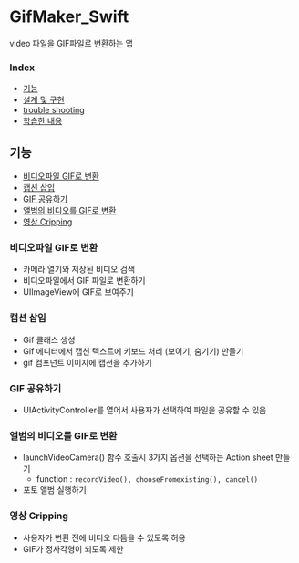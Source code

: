 # GifMaker_Swift
video 파일을 GIF파일로 변환하는 앱 </br>
### Index
- [기능](#기능)
- [설계 및 구현](#설계-및-구현)
- [trouble shooting](#trouble-shooting)
- [학습한 내용](#관련-학습-내용)

## 기능 
- [비디오파일 GIF로 변환](#비디오파일-GIF로-변환)
- [캡션 삽입](#캡션-삽입)
- [GIF 공유하기](#GIF-공유하기)
- [앨범의 비디오를 GIF로 변환](#앨범의-비디오를-GIF로-변환)
- [영상 Cripping](#영상-Cripping)

### 비디오파일 GIF로 변환
- 카메라 열기와 저장된 비디오 검색
- 비디오파일에서 GIF 파일로 변환하기
- UIImageView에 GIF로 보여주기

### 캡션 삽입
- Gif 클래스 생성
- Gif 에디터에서 캡션 텍스트에 키보드 처리 (보이기, 숨기기) 만들기
- gif 컴포넌트 이미지에 캡션을 추가하기

### GIF 공유하기
- UIActivityController를 열어서 사용자가 선택하여 파일을 공유할 수 있음 

### 앨범의 비디오를 GIF로 변환
- launchVideoCamera() 함수 호출시 3가지 옵션을 선택하는 Action sheet 만들기 
   - function : `recordVideo(), chooseFromexisting(), cancel()`
- 포토 앨범 실행하기

### 영상 Cripping 
- 사용자가 변환 전에 비디오 다듬을 수 있도록 허용
- GIF가 정사각형이 되도록 제한

